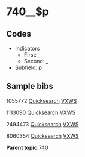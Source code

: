 # 740\_\_$p

## Codes

-   Indicators
    -   First: \_
    -   Second: \_
-   Subfield: p

## Sample bibs

1055772 [Quicksearch](https://search.library.yale.edu/catalog/1055772) [VXWS](http://prodorbis.library.yale.edu:7014/vxws/GetHoldingsService?bibId=1055772)

1113090 [Quicksearch](https://search.library.yale.edu/catalog/1113090) [VXWS](http://prodorbis.library.yale.edu:7014/vxws/GetHoldingsService?bibId=1113090)

2494473 [Quicksearch](https://search.library.yale.edu/catalog/2494473) [VXWS](http://prodorbis.library.yale.edu:7014/vxws/GetHoldingsService?bibId=2494473)

8060354 [Quicksearch](https://search.library.yale.edu/catalog/8060354) [VXWS](http://prodorbis.library.yale.edu:7014/vxws/GetHoldingsService?bibId=8060354)

**Parent topic:**[740](../../tags/740/740.md)

